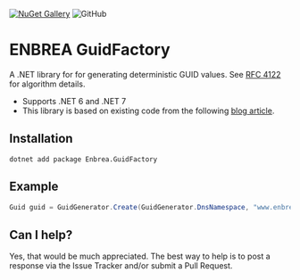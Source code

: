 [![NuGet Gallery](https://img.shields.io/badge/NuGet%20Gallery-enbrea.guidfactory-blue.svg)](https://www.nuget.org/packages/Enbrea.GuidFactory/)
![GitHub](https://img.shields.io/github/license/enbrea/enbrea.guidfactory)

# ENBREA GuidFactory

A .NET library for for generating deterministic GUID values. See [RFC 4122](https://www.ietf.org/rfc/rfc4122.txt) for algorithm details. 

+ Supports .NET 6 and .NET 7
+ This library is based on existing code from the following [blog article](https://faithlife.codes/blog/2011/04/generating_a_deterministic_guid/).

## Installation

```
dotnet add package Enbrea.GuidFactory
```

## Example

``` csharp
Guid guid = GuidGenerator.Create(GuidGenerator.DnsNamespace, "www.enbrea.org");
```

## Can I help?

Yes, that would be much appreciated. The best way to help is to post a response via the Issue Tracker and/or submit a Pull Request.
